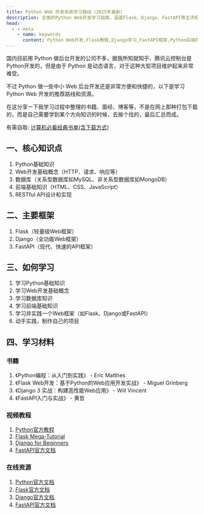 ```yaml
---
title: Python Web 开发系统学习路线（2025年最新）
description: 全面的Python Web开发学习指南，涵盖Flask、Django、FastAPI等主流框架，从基础到高级的Web开发技能，包含前后端交互、数据库操作、RESTful API设计等核心知识点。
head:
  - - meta
    - name: keywords
      content: Python Web开发,Flask教程,Django学习,FastAPI框架,Python后端开发,Web应用开发,RESTful API,Python全栈开发
---
```



国内目前用 Python 做后台开发的公司不多，据我所知就知乎、腾讯云控制台是 Python开发的，但是由于 Python 是动态语言，对于这种大型项目维护起来非常难受。

不过 Python 做一些中小 Web 后台开发还是非常方便和快捷的，以下是学习Python Web 开发的推荐路线和资源。

在这分享一下我学习过程中整理的书籍、面经、博客等，不是在网上那种打包下载的，而是自己需要学到某个方向知识的时候，去挨个找的，最后汇总而成。

有需自取: [计算机必看经典书单(含下载方式)](/resource/pdf.html)

## 一、核心知识点

1. Python基础知识
2. Web开发基础概念（HTTP、请求、响应等）
3. 数据库（关系型数据库如MySQL、非关系型数据库如MongoDB）
4. 前端基础知识（HTML、CSS、JavaScript）
5. RESTful API设计和实现

## 二、主要框架

1. Flask（轻量级Web框架）
2. Django（全功能Web框架）
3. FastAPI（现代、快速的API框架）

## 三、如何学习

1. 学习Python基础知识
2. 学习Web开发基础概念
3. 学习数据库知识
4. 学习前端基础知识
5. 学习并实践一个Web框架（如Flask、Django或FastAPI）
6. 动手实践，制作自己的项目

## 四、学习材料

### 书籍

1. 《Python编程：从入门到实践》 - Eric Matthes
2. 《Flask Web开发：基于Python的Web应用开发实战》 - Miguel Grinberg
3. 《Django 3 实战：构建高性能Web应用》 - Will Vincent
4. 《FastAPI入门与实战》 - 黄哲

### 视频教程

1. [Python官方教程](https://docs.python.org/3/tutorial/index.html)
2. [Flask Mega-Tutorial](https://blog.miguelgrinberg.com/post/the-flask-mega-tutorial-part-i-hello-world)
3. [Django for Beginners](https://djangoforbeginners.com/)
4. [FastAPI官方文档](https://fastapi.tiangolo.com/tutorial/)

### 在线资源

1. [Python官方文档](https://docs.python.org/3/)
2. [Flask官方文档](https://flask.palletsprojects.com/en/2.1.x/)
3. [Django官方文档](https://docs.djangoproject.com/en/4.1/)
4. [FastAPI官方文档](https://fastapi.tiangolo.com/)

